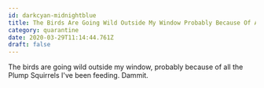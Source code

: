 ```yaml
---
id: darkcyan-midnightblue
title: The Birds Are Going Wild Outside My Window Probably Because Of All The Plump Squirrels Ive Been Feeding Dammit
category: quarantine
date: 2020-03-29T11:14:44.761Z
draft: false
---
```


The birds are going wild outside my window, probably because of all the Plump Squirrels I've been feeding. Dammit.